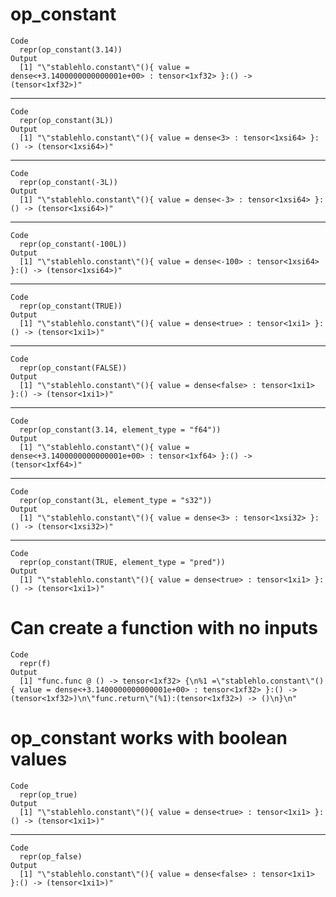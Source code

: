 # op_constant

    Code
      repr(op_constant(3.14))
    Output
      [1] "\"stablehlo.constant\"(){ value = dense<+3.1400000000000001e+00> : tensor<1xf32> }:() -> (tensor<1xf32>)"

---

    Code
      repr(op_constant(3L))
    Output
      [1] "\"stablehlo.constant\"(){ value = dense<3> : tensor<1xsi64> }:() -> (tensor<1xsi64>)"

---

    Code
      repr(op_constant(-3L))
    Output
      [1] "\"stablehlo.constant\"(){ value = dense<-3> : tensor<1xsi64> }:() -> (tensor<1xsi64>)"

---

    Code
      repr(op_constant(-100L))
    Output
      [1] "\"stablehlo.constant\"(){ value = dense<-100> : tensor<1xsi64> }:() -> (tensor<1xsi64>)"

---

    Code
      repr(op_constant(TRUE))
    Output
      [1] "\"stablehlo.constant\"(){ value = dense<true> : tensor<1xi1> }:() -> (tensor<1xi1>)"

---

    Code
      repr(op_constant(FALSE))
    Output
      [1] "\"stablehlo.constant\"(){ value = dense<false> : tensor<1xi1> }:() -> (tensor<1xi1>)"

---

    Code
      repr(op_constant(3.14, element_type = "f64"))
    Output
      [1] "\"stablehlo.constant\"(){ value = dense<+3.1400000000000001e+00> : tensor<1xf64> }:() -> (tensor<1xf64>)"

---

    Code
      repr(op_constant(3L, element_type = "s32"))
    Output
      [1] "\"stablehlo.constant\"(){ value = dense<3> : tensor<1xsi32> }:() -> (tensor<1xsi32>)"

---

    Code
      repr(op_constant(TRUE, element_type = "pred"))
    Output
      [1] "\"stablehlo.constant\"(){ value = dense<true> : tensor<1xi1> }:() -> (tensor<1xi1>)"

# Can create a function with no inputs

    Code
      repr(f)
    Output
      [1] "func.func @ () -> tensor<1xf32> {\n%1 =\"stablehlo.constant\"(){ value = dense<+3.1400000000000001e+00> : tensor<1xf32> }:() -> (tensor<1xf32>)\n\"func.return\"(%1):(tensor<1xf32>) -> ()\n}\n"

# op_constant works with boolean values

    Code
      repr(op_true)
    Output
      [1] "\"stablehlo.constant\"(){ value = dense<true> : tensor<1xi1> }:() -> (tensor<1xi1>)"

---

    Code
      repr(op_false)
    Output
      [1] "\"stablehlo.constant\"(){ value = dense<false> : tensor<1xi1> }:() -> (tensor<1xi1>)"

